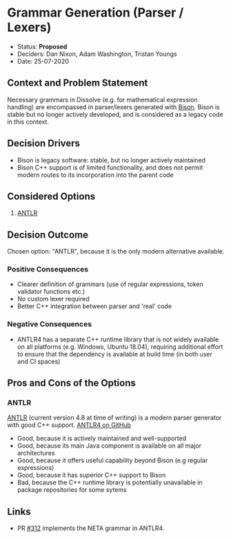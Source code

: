 # Grammar Generation (Parser / Lexers)

- Status: **Proposed**
- Deciders: Dan Nixon, Adam Washington, Tristan Youngs
- Date: 25-07-2020

## Context and Problem Statement

Necessary grammars in Dissolve (e.g. for mathematical expression handling) are encompassed in parser/lexers generated with [Bison](https://www.gnu.org/software/bison/). Bison is stable but no longer actively developed, and is considered as a legacy code in this context.

## Decision Drivers

- Bison is legacy software: stable, but no longer actively maintained
- Bison C++ support is of limited functionality, and does not permit modern routes to its incorporation into the parent code

## Considered Options

1. [ANTLR](https://www.antlr.org/)

## Decision Outcome

Chosen option: "ANTLR", because it is the only modern alternative available.

### Positive Consequences

- Clearer definition of grammars (use of regular expressions, token validator functions etc.)
- No custom lexer required
- Better C++ integration between parser and 'real' code

### Negative Consequences

- ANTLR4 has a separate C++ runtime library that is not widely available on all platforms (e.g. Windows, Ubuntu 18.04), requiring additional effort to ensure that the dependency is available at build time (in both user and CI spaces)

## Pros and Cons of the Options

### ANTLR

[ANTLR](https://www.antlr.org/) (current version 4.8 at time of writing) is a modern parser generator with good C++ support.
[ANTLR4 on GitHub](https://github.com/antlr/antlr4)

- Good, because it is actively maintained and well-supported
- Good, because its main Java component is available on all major architectures
- Good, because it offers useful capability beyond Bison (e.g regular expressions)
- Good, because it has superior C++ support to Bison
- Bad, because the C++ runtime library is potentially unavailable in package repositories for some sytems

## Links

- PR [#312](https://github.com/projectdissolve/dissolve/pull/312) implements the NETA grammar in ANTLR4.
